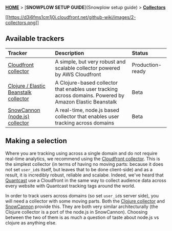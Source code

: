[**HOME**](Home) > [**SNOWPLOW SETUP GUIDE**](Snowplow setup guide) > [**Collectors**](choosing-a-collector) 

[[https://d3i6fms1cm1j0i.cloudfront.net/github-wiki/images/2-collectors.png]] 

## Available trackers

| **Tracker**                                    | **Description**                                     | **Status**       |
|:-----------------------------------------------|:----------------------------------------------------|:-----------------|
| [Cloudfront collector](setting-up-the-cloudfront-collector) | A simple, but very robust and scalable collector powered by AWS Cloudfront | Production-ready |
| [Clojure / Elastic Beanstalk collector](setting-up-the-clojure-collector)| A Clojure-based collector that enables user tracking across domains. Powered by Amazon Elastic Beanstalk | Beta      |
| [SnowCannon (node.js) collector](snowcannon-setup-guide) | A real-time, node.js based collector that enables user tracking across domains | Beta |


## Making a selection

Where you are tracking using across a single domain and do not require real-time analytics, we recommend using the [Cloudfront collector](setting-up-the-cloudfront-collector). This is the simplest collector (in terms of having no moving parts: because it does not set `user_id`s itself, but leaves that to be done client-side) and as a result, it is incredibly robust, reliable and scalabe. Indeed, we've heard that [Quantcast](http://www.quantcast.com/) use a Cloudfront in the same way to collect audience data across every website with Quantcast tracking tags around the world.

In order to track users across domains (so set `user_id`s server side), you will need a collector with some moving parts. Both the [Clojure collector](setting-up-the-clojure-collector) and [SnowCannon](snowcannon-setup-guide) provide this. They are both very similar architecturally (the Clojure collector is a port of the node.js in SnowCannon). Choosing between the two of them is as much a question of taste about node.js vs clojure as anything else.